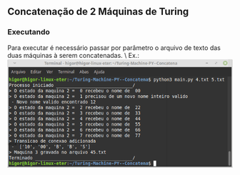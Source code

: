 ## Concatenação de 2 Máquinas de Turing
### Executando

Para executar é necessário passar por parâmetro o arquivo de texto das duas máquinas à serem concatenadas.
\\
Ex.:
![Executando](img/execute.png)





